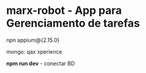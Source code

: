 # marx-robot - App para Gerenciamento de tarefas

npn appium@{2.15.0}


mongo:
qax
xperience

**npm run dev** - conectar BD

